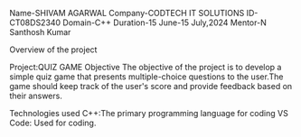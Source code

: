 Name-SHIVAM AGARWAL
Company-CODTECH IT SOLUTIONS
ID-CT08DS2340
Domain-C++
Duration-15 June-15 July,2024
Mentor-N Santhosh Kumar

Overview of the project

Project:QUIZ GAME
Objective
The objective of the project is to develop a simple quiz game that presents multiple-choice questions to the user.The game should keep track of the user's score and provide feedback based on their answers.

Technologies used
C++:The primary programming language for coding
VS Code: Used for coding.
